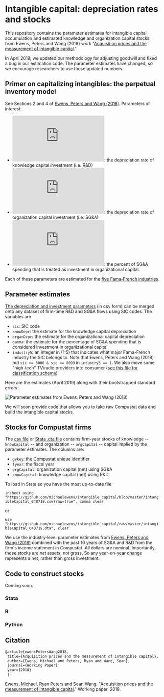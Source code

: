 # Intangible capital: depreciation rates and stocks

This repository contains the parameter estimates for intangible capital accumulation and estimated knowledge and organization capital stocks from Ewens, Peters and Wang (2018) work "[Acquisition prices and the measurement of intangible capital](https://papers.ssrn.com/sol3/papers.cfm?abstract_id=3287437)."  

In April 2019, we updated our methodology for adjusting goodwill and fixed a bug in our estimation code.  The parameter estimates have changed, so we encourage researchers to use these updated numbers.  

## Primer on capitalizing intangibles: the perpetual inventory model

See Sections 2 and 4 of [Ewens, Peters and Wang (2018)](https://papers.ssrn.com/sol3/papers.cfm?abstract_id=3287437).   Parameters of interest:

* ![equation](https://latex.codecogs.com/gif.latex?%5Cdelta_%7BG%7D): the depreciation rate of knowledge capital investment (i.e. R&D)
* ![equation](https://latex.codecogs.com/gif.latex?%5Cdelta_%7BS%7D):  the depreciation rate of organization capital investment (i.e. SG&A)
* ![equation](https://latex.codecogs.com/gif.latex?%5Cgamma): the percent of SG&A spending that is treated as investment in organizational capital. 

Each of these parameters are estimated for the [five Fama-French industries](http://mba.tuck.dartmouth.edu/pages/faculty/ken.french/Data_Library/det_5_ind_port.html).

## Parameter estimates

[The depreciation and investment parameters](https://github.com/michaelewens/intangible_capital/blob/master/capital_accum_parameters.csv) (in csv form) can be merged onto any dataset of firm-time R&D and SG&A flows using SIC codes.  The variables are
* `sic`: SIC code
* `knowDepr`: the estimate for the knowledge capital depreciation
* `organDepr`: the estimate for the organizational capital depreciation
* `gamma`: the estimate for the percentage of SG&A spending that is considered investment in organizational capital
* `industry5`: an integer in {1:5} that indicates what major Fama-French industry the SIC belongs to.  Note that Ewens, Peters and Wang (2018) put `sic >= 8000 & sic <= 8099` in `industry5 == 1`.  We also move some "high-tech" TV/radio providers into consumer ([see this file for classification scheme](https://github.com/michaelewens/intangible_capital/blob/master/industry5.do)) 

Here are the estimates (April 2019) along with their bootstrapped standard errors:

![Parameter estimates from Ewens, Peters and Wang (2018)](https://github.com/michaelewens/intangible_capital/blob/master/parameter_estimate_table.png)

We will soon provide code that allows you to take raw Compustat data and build the intangible capital stocks.  

## Stocks for Compustat firms

The [csv file](https://github.com/michaelewens/intangible_capital/blob/master/intangibleCapital_0407.csv) or [Stata .dta file](https://github.com/michaelewens/intangible_capital/blob/master/intangibleCapital_040719.dta) contains firm-year stocks of knowledge -- `knowCapital` -- and organization -- `orgCapital` -- capital implied by the parameter estimates.  The columns are:

* `gvkey`: the Compustat unique identifier
* `fyear`: the fiscal year
* `orgCapital`: organization capital (net) using SG&A 
* `knowCapital`: knowledge capital (net) using R&D

To load in Stata so you have the most up-to-date file:

`insheet using "https://github.com/michaelewens/intangible_capital/blob/master/intangibleCapital_040719.csv?raw=true", comma clear`

or

`use "https://github.com/michaelewens/intangible_capital/raw/master/intangibleCapital_040719.dta", clear`

We use the industry-level parameter estimates from [Ewens, Peters and Wang (2018)](https://papers.ssrn.com/sol3/papers.cfm?abstract_id=3287437) combined with the past 10 years of SG&A and R&D from the firm's income statement in Compustat.  All dollars are nominal.  Importantly, these stocks are _net_ assets, not gross.  So any year-on-year change represents a net, rather than gross investment.

## Code to construct stocks

Coming soon.

  ### Stata
  
  ### R
  
  ### Python
 
 ## Citation
 
 ```Latex
 @article{ewensPetersWang2018,
  title={Acquisition prices and the measurement of intangible capital},
  author={Ewens, Michael and Peters, Ryan and Wang, Sean},
  journal={Working Paper}
  year={2018}
  }
 ```
  
Ewens, Michael, Ryan Peters and Sean Wang. "[Acquisition prices and the measurement of intangible capital](https://papers.ssrn.com/sol3/papers.cfm?abstract_id=3287437)." Working paper, 2018.

